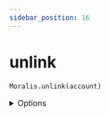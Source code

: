 ```yaml
---
sidebar_position: 16
---
```


# unlink

`Moralis.unlink(account)`

<details><summary>Options</summary><br/>

- `account` (required)
    
</details>

